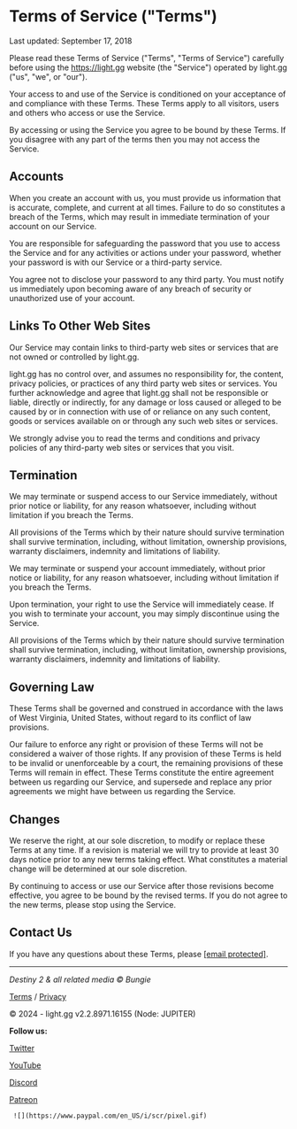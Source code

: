 Terms of Service ("Terms")
==========================

Last updated: September 17, 2018

Please read these Terms of Service ("Terms", "Terms of Service") carefully before using the https://light.gg website (the "Service") operated by light.gg ("us", "we", or "our").

Your access to and use of the Service is conditioned on your acceptance of and compliance with these Terms. These Terms apply to all visitors, users and others who access or use the Service.

By accessing or using the Service you agree to be bound by these Terms. If you disagree with any part of the terms then you may not access the Service.

Accounts
--------

When you create an account with us, you must provide us information that is accurate, complete, and current at all times. Failure to do so constitutes a breach of the Terms, which may result in immediate termination of your account on our Service.

You are responsible for safeguarding the password that you use to access the Service and for any activities or actions under your password, whether your password is with our Service or a third-party service.

You agree not to disclose your password to any third party. You must notify us immediately upon becoming aware of any breach of security or unauthorized use of your account.

Links To Other Web Sites
------------------------

Our Service may contain links to third-party web sites or services that are not owned or controlled by light.gg.

light.gg has no control over, and assumes no responsibility for, the content, privacy policies, or practices of any third party web sites or services. You further acknowledge and agree that light.gg shall not be responsible or liable, directly or indirectly, for any damage or loss caused or alleged to be caused by or in connection with use of or reliance on any such content, goods or services available on or through any such web sites or services.

We strongly advise you to read the terms and conditions and privacy policies of any third-party web sites or services that you visit.

Termination
-----------

We may terminate or suspend access to our Service immediately, without prior notice or liability, for any reason whatsoever, including without limitation if you breach the Terms.

All provisions of the Terms which by their nature should survive termination shall survive termination, including, without limitation, ownership provisions, warranty disclaimers, indemnity and limitations of liability.

We may terminate or suspend your account immediately, without prior notice or liability, for any reason whatsoever, including without limitation if you breach the Terms.

Upon termination, your right to use the Service will immediately cease. If you wish to terminate your account, you may simply discontinue using the Service.

All provisions of the Terms which by their nature should survive termination shall survive termination, including, without limitation, ownership provisions, warranty disclaimers, indemnity and limitations of liability.

Governing Law
-------------

These Terms shall be governed and construed in accordance with the laws of West Virginia, United States, without regard to its conflict of law provisions.

Our failure to enforce any right or provision of these Terms will not be considered a waiver of those rights. If any provision of these Terms is held to be invalid or unenforceable by a court, the remaining provisions of these Terms will remain in effect. These Terms constitute the entire agreement between us regarding our Service, and supersede and replace any prior agreements we might have between us regarding the Service.

Changes
-------

We reserve the right, at our sole discretion, to modify or replace these Terms at any time. If a revision is material we will try to provide at least 30 days notice prior to any new terms taking effect. What constitutes a material change will be determined at our sole discretion.

By continuing to access or use our Service after those revisions become effective, you agree to be bound by the revised terms. If you do not agree to the new terms, please stop using the Service.

Contact Us
----------

If you have any questions about these Terms, please [\[email protected\]](https://www.light.gg/cdn-cgi/l/email-protection).

* * *

_Destiny 2 & all related media © Bungie_

[Terms](https://www.light.gg/terms/) / [Privacy](https://www.light.gg/privacy/)

© 2024 - light.gg v2.2.8971.16155 (Node: JUPITER)

**Follow us:**

[Twitter](https://twitter.com/lightdotgg "Twitter")

[YouTube](https://youtube.com/c/lightggdb "YouTube")

[Discord](https://www.light.gg/discord/ "Discord")

[Patreon](https://www.light.gg/account/patreon "Support light.gg on Patreon")

     ![](https://www.paypal.com/en_US/i/scr/pixel.gif)